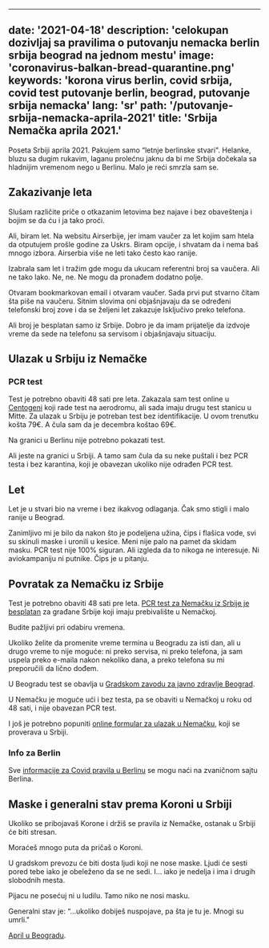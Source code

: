 ---
date: '2021-04-18'
description: 'celokupan dozivljaj sa pravilima o putovanju nemacka berlin srbija beograd na jednom mestu'
image: 'coronavirus-balkan-bread-quarantine.png'
keywords: 'korona virus berlin, covid srbija, covid test putovanje berlin, beograd, putovanje srbija nemacka'
lang: 'sr'
path: '/putovanje-srbija-nemacka-aprila-2021'
title: 'Srbija Nemačka aprila 2021.'
------

Poseta Srbiji aprila 2021. Pakujem samo “letnje berlinske stvari". Helanke, bluzu sa dugim rukavim, laganu prolećnu jaknu da bi me Srbija dočekala sa hladnijim vremenom nego u Berlinu. Malo je reći smrzla sam se.

<h2>Zakazivanje leta</h2>

Slušam različite priče o otkazanim letovima bez najave i bez obaveštenja i bojim se da ću i ja tako proći.

Ali, biram let. Na websitu Airserbije, jer imam vaučer za let kojim sam htela da otputujem prošle godine za Uskrs. Biram opcije, i shvatam da i nema baš mnogo izbora. Airserbia više ne leti tako često kao ranije.

Izabrala sam let i tražim gde mogu da ukucam referentni broj sa vaučera. Ali ne tako lako. Ne, ne. Ne mogu da pronađem dodatno polje.

Otvaram bookmarkovan email i otvaram vaučer. Sada prvi put stvarno čitam šta piše na vaučeru. Sitnim slovima oni objašnjavaju da se određeni telefonski broj zove i da se željeni let zakazuje Isključivo preko telefona.

Ali broj je besplatan samo iz Srbije. Dobro je da imam prijatelje da izdvoje vreme da sede na telefonu sa servisom i objašnjavaju situaciju.

<h2>Ulazak u Srbiju iz Nemačke</h2>

<h3>PCR test</h3>

Test je potrebno obaviti 48 sati pre leta. Zakazala sam test online u <a href="https://www.centogene.com/index.php?id=2705&L=-1" target="_blank" rel="noopener noreferrer">Centogeni</a> koji rade test na aerodromu, ali sada imaju drugu test stanicu u Mitte. Za ulazak u Srbiju je potreban test bez identifikacije. U ovom trenutku košta 79€. A čula sam da je decembra koštao 69€.

Na granici u Berlinu nije potrebno pokazati test.

Ali jeste na granici u Srbiji. A tamo sam čula da su neke puštali i bez PCR testa i bez karantina, koji je obavezan ukoliko nije odrađen PCR test.

<h2>Let</h2>

Let je u stvari bio na vreme i bez ikakvog odlaganja. Čak smo stigli i malo ranije u Beograd.

Zanimljivo mi je bilo da nakon što je podeljena užina, čips i flašica vode, svi su skinuli maske i uronili u kesice. Meni nije palo na pamet da skidam masku. PCR test nije 100% siguran. Ali izgleda da to nikoga ne interesuje. Ni aviokampaniju ni putnike. Čips je u pitanju.

<h2>Povratak za Nemačku iz Srbije</h2>

Test je potrebno obaviti 48 sati pre leta. <a href="https://euprava.gov.rs/usluge/6221" target="_blank" rel="noopener noreferrer">PCR test za Nemačku iz Srbije je besplatan</a> za građane Srbije koji imaju prebivalište u Nemačkoj.

Budite pažljivi pri odabiru vremena.

Ukoliko želite da promenite vreme termina u Beogradu za isti dan, ali u drugo vreme to nije moguće: ni preko servisa, ni preko telefona, ja sam uspela preko e-maila nakon nekoliko dana, a preko telefona su mi preporučili da lično dođem.

U Beogradu test se obavlja u <a href="https://www.zdravlje.org.rs/index.php/kontakt " target="_blank" rel="noopener noreferrer">Gradskom zavodu za javno zdravlje Beograd</a>.

U Nemačku je moguće ući i bez testa, pa se obaviti u Nemačkoj u roku od 48 sati, i nije obavezan PCR test.

I još je potrebno popuniti <a href="https://www.einreiseanmeldung.de/" target="_blank" rel="noopener noreferrer">online formular za ulazak u Nemačku</a>, koji se proverava u Srbiji.

<h3>Info za Berlin</h3>

Sve <a href="https://www.berlin.de/corona/en/measures/#headline_1_20" target="_blank" rel="noopener noreferrer">informacije za Covid pravila u Berlinu</a> se mogu naći na zvaničnom sajtu Berlina.

<h2>Maske i generalni stav prema Koroni u Srbiji</h2>

Ukoliko se pribojavaš Korone i držiš se pravila iz Nemačke, ostanak u Srbiji će biti stresan.

Moraćeš mnogo puta da pričaš o Koroni.

U gradskom prevozu će biti dosta ljudi koji ne nose maske. Ljudi će sesti pored tebe iako je obeleženo da se ne sedi. I… iako je nedelja i ima i drugih slobodnih mesta.

Pijacu ne posećuj ni u ludilu. Tamo niko ne nosi masku.

Generalni stav je: “...ukoliko dobiješ nuspojave, pa šta je tu je. Mnogi su umrli."

<a href="https://youtu.be/9BiZQnvcNsM" target="_blank" rel="noopener noreferrer">April u Beogradu</a>.

